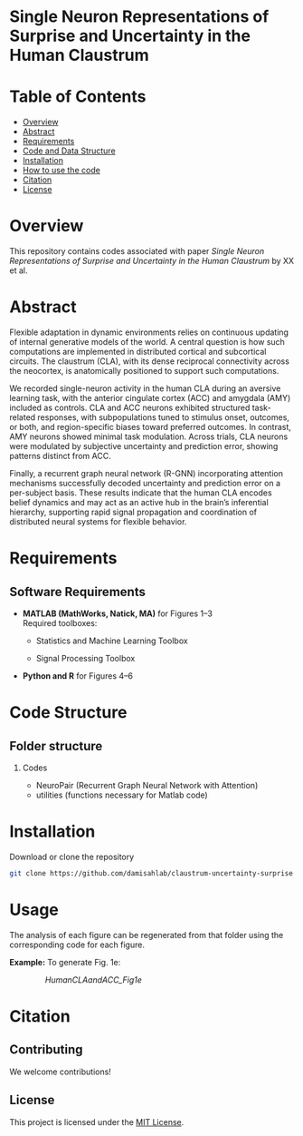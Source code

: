 # Single Neuron Representations of Surprise and Uncertainty in the Human Claustrum

# Table of Contents

- [Overview](#Overview)
- [Abstract](#Abstract)  
- [Requirements](#Requirements)
- [Code and Data Structure](#Code-and-Data-Structure)
- [Installation](#Installation)
- [How to use the code](#How-to-use-the-code)
- [Citation](#Citation)
- [License](#License)

# Overview

This repository contains codes associated with paper *Single Neuron Representations of Surprise and Uncertainty in the Human Claustrum* by XX et al. 

# Abstract

Flexible adaptation in dynamic environments relies on continuous updating of internal generative models of the world. A central question is how such computations are implemented in distributed cortical and subcortical circuits. The claustrum (CLA), with its dense reciprocal connectivity across the neocortex, is anatomically positioned to support such computations.

We recorded single-neuron activity in the human CLA during an aversive learning task, with the anterior cingulate cortex (ACC) and amygdala (AMY) included as controls. CLA and ACC neurons exhibited structured task-related responses, with subpopulations tuned to stimulus onset, outcomes, or both, and region-specific biases toward preferred outcomes. In contrast, AMY neurons showed minimal task modulation. Across trials, CLA neurons were modulated by subjective uncertainty and prediction error, showing patterns distinct from ACC.

Finally, a recurrent graph neural network (R-GNN) incorporating attention mechanisms successfully decoded uncertainty and prediction error on a per-subject basis. These results indicate that the human CLA encodes belief dynamics and may act as an active hub in the brain’s inferential hierarchy, supporting rapid signal propagation and coordination of distributed neural systems for flexible behavior.

# Requirements

## Software Requirements

- **MATLAB (MathWorks, Natick, MA)** for Figures 1–3  
  Required toolboxes:
  
  - Statistics and Machine Learning Toolbox
  
  - Signal Processing Toolbox

- **Python and R** for Figures 4–6

# Code Structure

## Folder structure

1. Codes
   
   - NeuroPair (Recurrent Graph Neural Network with Attention)
   - utilities (functions necessary for Matlab code)

# Installation

Download or clone the repository

```bash
git clone https://github.com/damisahlab/claustrum-uncertainty-surprise
```

# Usage

The analysis of each figure can be regenerated from that folder using the corresponding code for each figure. 

**Example:** To generate Fig. 1e:


                *HumanCLAandACC_Fig1e*

# Citation

## Contributing

We welcome contributions!

## License

This project is licensed under the [MIT License](LICENSE).
